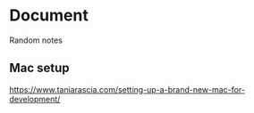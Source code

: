 # Document
Random notes

## Mac setup
https://www.taniarascia.com/setting-up-a-brand-new-mac-for-development/
